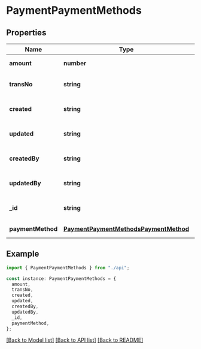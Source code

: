 # PaymentPaymentMethods

## Properties

| Name              | Type                                                                            | Description | Notes                             |
| ----------------- | ------------------------------------------------------------------------------- | ----------- | --------------------------------- |
| **amount**        | **number**                                                                      |             | [default to undefined]            |
| **transNo**       | **string**                                                                      |             | [optional] [default to undefined] |
| **created**       | **string**                                                                      |             | [optional] [default to undefined] |
| **updated**       | **string**                                                                      |             | [optional] [default to undefined] |
| **createdBy**     | **string**                                                                      |             | [optional] [default to undefined] |
| **updatedBy**     | **string**                                                                      |             | [optional] [default to undefined] |
| **\_id**          | **string**                                                                      |             | [optional] [default to undefined] |
| **paymentMethod** | [**PaymentPaymentMethodsPaymentMethod**](PaymentPaymentMethodsPaymentMethod.md) |             | [default to undefined]            |

## Example

```typescript
import { PaymentPaymentMethods } from "./api";

const instance: PaymentPaymentMethods = {
  amount,
  transNo,
  created,
  updated,
  createdBy,
  updatedBy,
  _id,
  paymentMethod,
};
```

[[Back to Model list]](../README.md#documentation-for-models) [[Back to API list]](../README.md#documentation-for-api-endpoints) [[Back to README]](../README.md)
